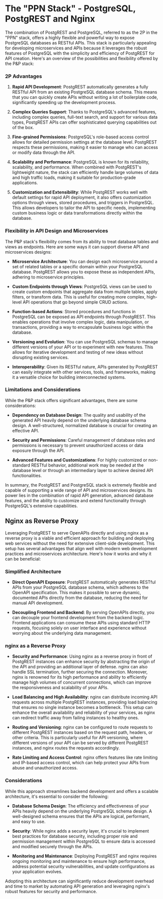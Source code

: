# The "PPN Stack" - PostgreSQL, PostgREST and Nginx

The combination of PostgREST and PostgreSQL, referred to as the 2P in the "PPN" stack, offers a highly flexible and powerful way to expose PostgreSQL databases as RESTful APIs. This stack is particularly appealing for developing microservices and APIs because it leverages the robust features of PostgreSQL with the simplicity and efficiency of PostgREST for API creation. Here's an overview of the possibilities and flexibility offered by the P&P stack:

### 2P Advantages

1. **Rapid API Development**: PostgREST automatically generates a fully RESTful API from an existing PostgreSQL database schema. This means that you can quickly create APIs without writing a lot of boilerplate code, significantly speeding up the development process.

2. **Complex Queries Support**: Thanks to PostgreSQL's advanced features, including complex queries, full-text search, and support for various data types, PostgREST APIs can offer sophisticated querying capabilities out of the box.

3. **Fine-grained Permissions**: PostgreSQL's role-based access control allows for detailed permission settings at the database level. PostgREST respects these permissions, making it easier to manage who can access or modify data through the API.

4. **Scalability and Performance**: PostgreSQL is known for its reliability, scalability, and performance. When combined with PostgREST's lightweight nature, the stack can efficiently handle large volumes of data and high traffic loads, making it suitable for production-grade applications.

5. **Customization and Extensibility**: While PostgREST works well with default settings for rapid API deployment, it also offers customization options through views, stored procedures, and triggers in PostgreSQL. This allows developers to tailor the API to specific needs, implementing custom business logic or data transformations directly within the database.

### Flexibility in API Design and Microservices

The P&P stack's flexibility comes from its ability to treat database tables and views as endpoints. Here are some ways it can support diverse API and microservices designs:

- **Microservice Architecture**: You can design each microservice around a set of related tables or a specific domain within your PostgreSQL database. PostgREST allows you to expose these as independent APIs, adhering to microservice principles.

- **Custom Endpoints through Views**: PostgreSQL views can be used to create custom endpoints that aggregate data from multiple tables, apply filters, or transform data. This is useful for creating more complex, high-level API operations that go beyond simple CRUD actions.

- **Function-based Actions**: Stored procedures and functions in PostgreSQL can be exposed as API endpoints through PostgREST. This enables operations that involve complex logic, data manipulation, or transactions, providing a way to encapsulate business logic within the database.

- **Versioning and Evolution**: You can use PostgreSQL schemas to manage different versions of your API or to experiment with new features. This allows for iterative development and testing of new ideas without disrupting existing services.

- **Interoperability**: Given its RESTful nature, APIs generated by PostgREST can easily integrate with other services, tools, and frameworks, making it a versatile choice for building interconnected systems.

### Limitations and Considerations

While the P&P stack offers significant advantages, there are some considerations:

- **Dependency on Database Design**: The quality and usability of the generated API heavily depend on the underlying database schema design. A well-structured, normalized database is crucial for creating an effective API.

- **Security and Permissions**: Careful management of database roles and permissions is necessary to prevent unauthorized access or data exposure through the API.

- **Advanced Features and Customizations**: For highly customized or non-standard RESTful behavior, additional work may be needed at the database level or through an intermediary layer to achieve desired API functionalities.

In summary, the PostgREST and PostgreSQL stack is extremely flexible and capable of supporting a wide range of API and microservices designs. Its power lies in the combination of rapid API generation, advanced database features, and the ability to customize and extend functionality through PostgreSQL's extensive capabilities.

## Nginx as Reverse Proxy

Leveraging PostgREST to serve OpenAPIs directly and using nginx as a reverse proxy is a viable and efficient approach for building and deploying web services without the need for extensive client-side development. This setup has several advantages that align well with modern web development practices and microservices architecture. Here's how it works and why it can be beneficial:

### Simplified Architecture

- **Direct OpenAPI Exposure**: PostgREST automatically generates RESTful APIs from your PostgreSQL database schema, which adheres to the OpenAPI specification. This makes it possible to serve dynamic, documented APIs directly from the database, reducing the need for manual API development.
  
- **Decoupling Frontend and Backend**: By serving OpenAPIs directly, you can decouple your frontend development from the backend logic. Frontend applications can consume these APIs using standard HTTP requests, focusing solely on user interface and experience without worrying about the underlying data management.

### nginx as a Reverse Proxy

- **Security and Performance**: Using nginx as a reverse proxy in front of PostgREST instances can enhance security by abstracting the origin of the API and providing an additional layer of defense. nginx can also handle SSL termination, further securing the connection. Moreover, nginx is renowned for its high performance and ability to efficiently manage high volumes of concurrent connections, which can improve the responsiveness and scalability of your APIs.

- **Load Balancing and High Availability**: nginx can distribute incoming API requests across multiple PostgREST instances, providing load balancing that ensures no single instance becomes a bottleneck. This setup can enhance the overall availability and reliability of your services, as nginx can redirect traffic away from failing instances to healthy ones.

- **Routing and Versioning**: nginx can be configured to route requests to different PostgREST instances based on the request path, headers, or other criteria. This is particularly useful for API versioning, where different versions of your API can be served by different PostgREST instances, and nginx routes the requests accordingly.

- **Rate Limiting and Access Control**: nginx offers features like rate limiting and IP-based access control, which can help protect your APIs from abuse and unauthorized access.

### Considerations

While this approach streamlines backend development and offers a scalable architecture, it's essential to consider the following:

- **Database Schema Design**: The efficiency and effectiveness of your APIs heavily depend on the underlying PostgreSQL schema design. A well-designed schema ensures that the APIs are logical, performant, and easy to use.

- **Security**: While nginx adds a security layer, it's crucial to implement best practices for database security, including proper role and permission management within PostgreSQL to ensure data is accessed and modified securely through the APIs.

- **Monitoring and Maintenance**: Deploying PostgREST and nginx requires ongoing monitoring and maintenance to ensure high performance, address potential security vulnerabilities, and update configurations as your application evolves.

Adopting this architecture can significantly reduce development overhead and time to market by automating API generation and leveraging nginx's robust features for security and performance.
